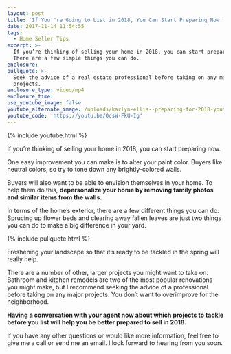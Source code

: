```yaml
---
layout: post
title: 'If You''re Going to List in 2018, You Can Start Preparing Now'
date: 2017-11-14 11:54:55
tags:
  - Home Seller Tips
excerpt: >-
  If you’re thinking of selling your home in 2018, you can start preparing now.
  There are a few simple things you can do.
enclosure:
pullquote: >-
  Seek the advice of a real estate professional before taking on any major
  projects.
enclosure_type: video/mp4
enclosure_time:
use_youtube_image: false
youtube_alternate_image: /uploads/karlyn-ellis--preparing-for-2018-youtub.jpg
youtube_code: 'https://youtu.be/OcsW-FkU-Ig'
---
```



{% include youtube.html %}

If you’re thinking of selling your home in 2018, you can start preparing now.

One easy improvement you can make is to alter your paint color. Buyers like neutral colors, so try to tone down any brightly-colored walls.

Buyers will also want to be able to envision themselves in your home. To help them do this, **depersonalize your home by removing family photos and similar items from the walls.**

In terms of the home’s exterior, there are a few different things you can do. Sprucing up flower beds and clearing away fallen leaves are just two things you can do to make a big difference in your yard.

{% include pullquote.html %}

Freshening your landscape so that it’s ready to be tackled in the spring will really help.

There are a number of other, larger projects you might want to take on. Bathroom and kitchen remodels are two of the most popular renovations you might make, but I recommend seeking the advice of a professional before taking on any major projects. You don’t want to overimprove for the neighborhood.

**Having a conversation with your agent now about which projects to tackle before you list will help you be better prepared to sell in 2018.**

If you have any other questions or would like more information, feel free to give me a call or send me an email. I look forward to hearing from you soon.